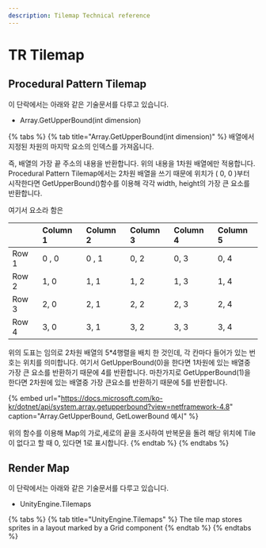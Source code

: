 ```yaml
---
description: Tilemap Technical reference
---
```


# TR Tilemap

## Procedural Pattern Tilemap

이 단락에서는 아래와 같은 기술문서를 다루고 있습니다.

* Array.GetUpperBound\(int dimension\)

{% tabs %}
{% tab title="Array.GetUpperBound\(int dimension\)" %}
배열에서 지정된 차원의 마지막 요소의 인덱스를 가져옵니다.

즉, 배열의 가장 끝 주소의 내용을 반환합니다. 위의 내용을 1차원 배열에만 적용합니다.                  Procedural Pattern Tilemap에서는 2차원 배열을 쓰기 때문에 위치가 \( 0, 0 \)부터 시작한다면 GetUpperBound\(\)함수를 이용해 각각 width, height의 가장 큰 요소를 반환합니다.

여기서 요소라 함은 

|  | Column 1 | Column 2 | Column 3 | Column 4 | Column 5 |
| :--- | :--- | :--- | :--- | :--- | :--- |
| Row 1 | 0 , 0 | 0 , 1 | 0, 2 | 0, 3 | 0, 4 |
| Row 2 | 1, 0 | 1, 1 | 1, 2 | 1, 3 | 1, 4 |
| Row 3 | 2, 0 | 2, 1 | 2, 2 | 2, 3 | 2, 4 |
| Row 4 | 3, 0 | 3, 1 | 3, 2 | 3, 3 | 3, 4 |

위의 도표는 임의로 2차원 배열의 5\*4행렬을 배치 한 것인데, 각 칸마다 들어가 있는 번호는 위치를 의미합니다. 여기서 GetUpperBound\(0\)을 한다면 1차원에 있는 배열중 가장 큰 요소를 반환하기 때문에 4를 반환합니다. 마찬가지로 GetUpperBound\(1\)을 한다면 2차원에 있는 배열중 가장 큰요소를 반환하기 때문에 5를 반환합니다.

{% embed url="https://docs.microsoft.com/ko-kr/dotnet/api/system.array.getupperbound?view=netframework-4.8" caption="Array.GetUpperBound, GetLowerBound 예시" %}

 위의 함수를 이용해 Map의 가로,세로의 끝을 조사하여 반복문을 돌려 해당 위치에 Tile이 없다고 할 때 0, 있다면 1로 표시합니다.
{% endtab %}
{% endtabs %}

## Render Map

이 단락에서는 아래와 같은 기술문서를 다루고 있습니다.

* UnityEngine.Tilemaps

{% tabs %}
{% tab title="UnityEngine.Tilemaps" %}
The tile map stores sprites in a layout marked by a Grid component
{% endtab %}
{% endtabs %}

